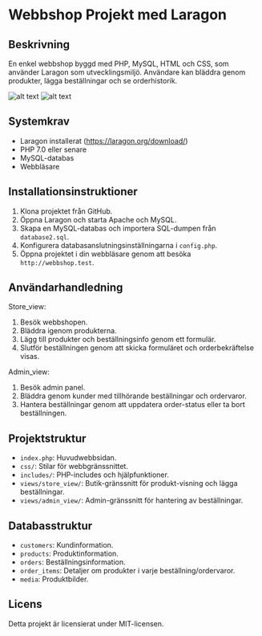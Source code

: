 # Webbshop Projekt med Laragon

## Beskrivning
En enkel webbshop byggd med PHP, MySQL, HTML och CSS, som använder Laragon som utvecklingsmiljö. Användare kan bläddra genom produkter, lägga beställningar och se orderhistorik.

![alt text](https://ibb.co/yNJt1pc)
![alt text](https://ibb.co/bNS4rdn)

## Systemkrav
- Laragon installerat (https://laragon.org/download/)
- PHP 7.0 eller senare
- MySQL-databas
- Webbläsare

## Installationsinstruktioner
1. Klona projektet från GitHub.
2. Öppna Laragon och starta Apache och MySQL.
3. Skapa en MySQL-databas och importera SQL-dumpen från `database2.sql`.
4. Konfigurera databasanslutningsinställningarna i `config.php`.
5. Öppna projektet i din webbläsare genom att besöka `http://webbshop.test`.

## Användarhandledning
Store_view:
1. Besök webbshopen.
2. Bläddra igenom produkterna.
3. Lägg till produkter och beställningsinfo genom ett formulär.
4. Slutför beställningen genom att skicka formuläret och orderbekräftelse visas.

Admin_view:
1. Besök admin panel.
2. Bläddra genom kunder med tillhörande beställningar och ordervaror.
3. Hantera beställningar genom att uppdatera order-status eller ta bort beställningen.

## Projektstruktur
- `index.php`: Huvudwebbsidan.
- `css/`: Stilar för webbgränssnittet.
- `includes/`: PHP-includes och hjälpfunktioner.
- `views/store_view/`: Butik-gränssnitt för produkt-visning och lägga beställningar.
- `views/admin_view/`: Admin-gränssnitt för hantering av beställningar.

## Databasstruktur
- `customers`: Kundinformation.
- `products`: Produktinformation.
- `orders`: Beställningsinformation.
- `order_items`: Detaljer om produkter i varje beställning/ordervaror.
- `media`: Produktbilder.

## Licens
Detta projekt är licensierat under MIT-licensen.



